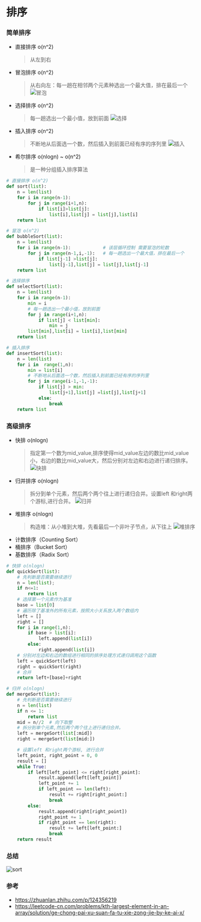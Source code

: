 # 排序

### 简单排序

- 直接排序  o(n^2)
    > 从左到右
- 冒泡排序  o(n^2)
    > 从右向左：每一趟在相邻两个元素种选出一个最大值，排在最后一个
    ![冒泡](./img/冒泡.gif)
- 选择排序  o(n^2)
    > 每一趟选出一个最小值，放到前面
    ![选择](./img/选择.gif)
- 插入排序  o(n^2)
    > 不断地从后面选一个数，然后插入到前面已经有序的序列里
    ![插入](./img/插入.gif)
- 希尔排序  o(nlogn) ~ o(n^2)
    > 是一种分组插入排序算法

```python
# 直接排序 o(n^2)
def sort(list):
    n = len(list)
    for i in range(n-1):
        for j in range(i+1,n):
            if list[i]>list[j]:
                list[i],list[j] = list[j],list[i]
    return list

# 冒泡 o(n^2)
def bubbleSort(list):
    n = len(list)
    for i in range(n-1):            # 该层循环控制 需要冒泡的轮数
        for j in range(n-1,i,-1):   # 每一趟选出一个最大值，排在最后一个
            if list[j-1] >list[j]:
                list[j-1],list[j] = list[j],list[j-1]
    return list

# 选择排序
def selectSort(list):
    n = len(list)
    for i in range(n-1):
        min = i
        # 每一趟选出一个最小值，放到前面
        for j in range(i+1,n):
            if list[j] < list[min]:
                min = j
        list[min],list[i] = list[i],list[min]
    return list

# 插入排序
def insertSort(list):
    n = len(list)
    for i in  range(1,n):
        min = list[i]
        # 不断地从后面选一个数，然后插入到前面已经有序的序列里
        for j in range(i-1,-1,-1):
            if list[j] > min:
                list[j+1],list[j] =list[j],list[j+1]
            else:
                break
    return list
```

### 高级排序

- 快排  o(nlogn)
    > 指定第一个数为mid_value,排序使得mid_value左边的数比mid_value小，右边的数比mid_value大，然后分别对左边和右边进行递归排序。
    ![快排](./img/快排.gif)
- 归并排序  o(nlogn)
    > 拆分到单个元素，然后两个两个往上进行递归合并。设置left 和right两个游标,进行合并。
    ![归并](./img/归并.gif)
- 堆排序    o(nlogn)
    > 构造堆：从小堆到大堆，先看最后一个非叶子节点，从下往上
    ![堆排序](./img/堆排序.gif)
- 计数排序（Counting Sort）
- 桶排序（Bucket Sort）
- 基数排序（Radix Sort）


```python
# 快排 o(nlogn)
def quickSort(list):
    # 先判断是否需要继续进行
    n = len(list);
    if n<=1:
        return list
    # 选择第一个元素作为基准
    base = list[0]
    # 遍历除了基准外的所有元素，按照大小关系放入两个数组内
    left = []
    right = []
    for i in range(1,n):
        if base > list[i]:
            left.append(list[i])
        else:
            right.append(list[i])
    # 分别对左边和右边的数组进行相同的排序处理方式递归调用这个函数
    left = quickSort(left)
    right = quickSort(right)
    # 合并
    return left+[base]+right

# 归并 o(nlogn)
def mergeSort(list):
    # 先判断是否需要继续进行
    n = len(list)
    if n <= 1:
        return list
    mid = n//2  # 向下取整
    # 拆分到单个元素,然后两个两个往上进行递归合并。
    left = mergeSort(list[:mid])
    right = mergeSort(list[mid:])

    # 设置left 和right两个游标, 进行合并
    left_point, right_point = 0, 0
    result = []
    while True:
        if left[left_point] <= right[right_point]:
            result.append(left[left_point])
            left_point += 1
            if left_point == len(left):
                result += right[right_point:]
                break
        else:
            result.append(right[right_point])
            right_point += 1
            if right_point == len(right):
                result += left[left_point:]
                break
    return result

```

### 总结
![sort](./img/sort.png)

### 参考
- https://zhuanlan.zhihu.com/p/124356219
- https://leetcode-cn.com/problems/kth-largest-element-in-an-array/solution/ge-chong-pai-xu-suan-fa-tu-xie-zong-jie-by-ke-ai-x/

